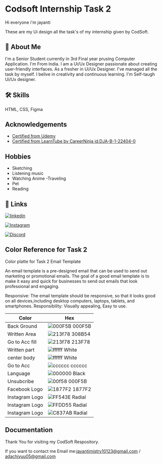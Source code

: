 # Codsoft Internship Task 2

Hi everyone i'm jayanti

These are my Ui design all the task's of my internship given by CodSoft.


## 🚀 About Me
I'm a Senior Student currently in 3rd Final year prusing Computer Application. 
I'm From India. I am a Ui/Ux Designer passionate about creating user-friendly interfaces. As a fresher in Ui/Ux Designer. I've managed all the task by myself. I belive in creativity and continuous learning. I'm Self-taugh Ui/Ux designer.

## 🛠 Skills
HTML, CSS, Figma 

## Acknowledgements

 - [Certified from Udemy](https://ude.my/UC-6e16c687-4567-45f0-9f19-14af5c0430a2)
 - [Certified from LearnTube by CareerNinja id:DJA-B-1-22404-0](https://learntube.ai/)

## Hobbies

- Sketching
- Listening music
- Watching Anime
-Traveling
- Pet
- Reading

## 🔗 Links

[![linkedin](https://img.shields.io/badge/linkedin-0A66C2?style=for-the-badge&logo=linkedin&logoColor=white)](hhttps://www.linkedin.com/in/jayanti-mistry-9372b5258/)

[![Instagram](https://img.shields.io/badge/Instagram-FBC22F?style=for-the-badge&logo=Instagram&logoColor=white)](https://www.instagram.com/adachii_yuu?igsh=ZzJibmoyMmR3OTR3) 

[![Discord](https://img.shields.io/badge/Discord-704DFC?style=for-the-badge&logo=Discord&logoColor=white)](https://discordapp.com/user/1155086935459631157)


## Color Reference for Task 2
Color platte for Task 2 Email Template 

An email template is a pre-designed email that can be used to send out
marketing or promotional emails. The goal of a good email template is to make it
easy and quick for businesses to send out emails that look professional and
engaging.

Responsive: The email template should be responsive, so that it looks good on all devices,including desktop computers, laptops, tablets, and smartphones.
Responsibility: Visually appealing, Easy to use.

| Color             | Hex                                                                |
| ----------------- | ------------------------------------------------------------------ |
|Back Ground | ![000F5B](https://via.placeholder.com/10/000F5B?text=+) 000F5B |
|Written Area | ![213f78](https://via.placeholder.com/10/213f78?text=+) 308B54 |
|Go to Acc fill | ![213f78](https://via.placeholder.com/10/ffffff?text=+) 213F78|
|Written part | ![ffffff](https://via.placeholder.com/10/ffffff?text=+) White |
|center body | ![ffffff](https://via.placeholder.com/10/ffffff?text=+) White |
|Go to Acc | ![cccccc](https://via.placeholder.com/10/CCCCCC?text=+) cccccc |
|Language |![000000](https://via.placeholder.com/10/000000?text=+) Black|
|Unsubcribe|![00f58](https://via.placeholder.com/10/000F5B?text=+) 000F5B|
|Facebook Logo|![1877F2](https://via.placeholder.com/10/1877F2/?text=+) 1877F2|
|Instagram Logo| ![FF543E](https://via.placeholder.com/10/FF543E?text=+) Radial| 
|Instagram Logo| ![FFDD55](https://via.placeholder.com/10/FFDD55?text=+) Radial|
|Instagram Logo| ![C837AB](https://via.placeholder.com/10/C837AB?text=+) Radial

## Documentation

Thank You for visiting my CodSoft Respository. 

If you want to contact me Email me:jayantimistry10123@gmail.com / adachiyuu05@gmail.com
